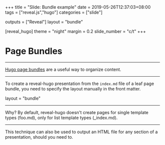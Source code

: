 +++
title = "Slide: Bundle example"
date = 2019-05-26T12:37:03+08:00
tags = ["reveal.js","hugo"]
categories = ["slide"]

outputs = ["Reveal"]
layout = "bundle"

[reveal_hugo]
theme = "night"
margin = 0.2
slide_number = "c/t"
+++

# Page Bundles

---

[Hugo page bundles](https://gohugo.io/content-management/page-bundles/) are a useful way to organize content.

---

To create a reveal-hugo presentation from the `index.md` file of a leaf page bundle, you need to specify the layout manually in the front matter.

layout = "bundle"

---

Why? By default, reveal-hugo doesn't create pages for single template types (foo.md), only for list template types (_index.md).

---

This technique can also be used to output an HTML file for any section of a presentation, should you need to.
